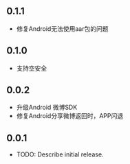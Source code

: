 ## 0.1.1

* 修复Android无法使用aar包的问题

## 0.1.0

* 支持空安全

## 0.0.2

* 升级Android 微博SDK
* 修复Android分享微博返回时，APP闪退

## 0.0.1

* TODO: Describe initial release.
